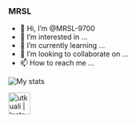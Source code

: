 ### MRSL

- 👋 Hi, I’m @MRSL-9700
- 👀 I’m interested in ...
- 🌱 I’m currently learning ...
- 💞️ I’m looking to collaborate on ...
- 📫 How to reach me ...

![My stats](https://github-readme-stats.vercel.app/api?username=MRSL-9700&show_icons=true&count_private=true)

[<img align="left" alt="utkuali | Instagram" width="44px" src="https://i.ibb.co/tz8skHM/icons8-instagram-48.png" />][instagram]

[instagram]: https://www.instagram.com/35_mursel/
